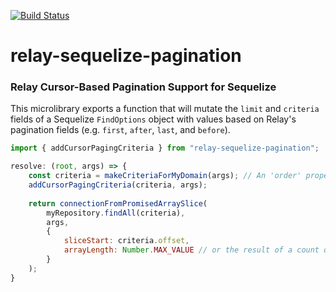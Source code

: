 [![Build Status](https://travis-ci.org/darthtrevino/relay-sequelize-pagination.svg?branch=master)](https://travis-ci.org/darthtrevino/relay-sequelize-pagination)

# relay-sequelize-pagination
### Relay Cursor-Based Pagination Support for Sequelize

This microlibrary exports a function that will mutate the `limit` and `criteria` fields of a Sequelize `FindOptions` object with values based on Relay's pagination fields (e.g. `first`, `after`, `last`, and `before`).

```js
import { addCursorPagingCriteria } from "relay-sequelize-pagination";

resolve: (root, args) => {
    const criteria = makeCriteriaForMyDomain(args); // An 'order' property should be added to the criteria here or in your repository.
    addCursorPagingCriteria(criteria, args);
                                   
    return connectionFromPromisedArraySlice(
        myRepository.findAll(criteria),
        args, 
        {
            sliceStart: criteria.offset, 
            arrayLength: Number.MAX_VALUE // or the result of a count query
        }
    );
}
```
